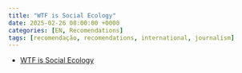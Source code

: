 ```yaml
---
title: "WTF is Social Ecology"
date: 2025-02-26 08:00:00 +0000
categories: [EN, Recomendations]
tags: [recomendação, recomendations, international, journalism]
---
```


- [WTF is Social Ecology](https://usufructcollective.wordpress.com/2025/02/17/wtf-is-social-ecology/)
